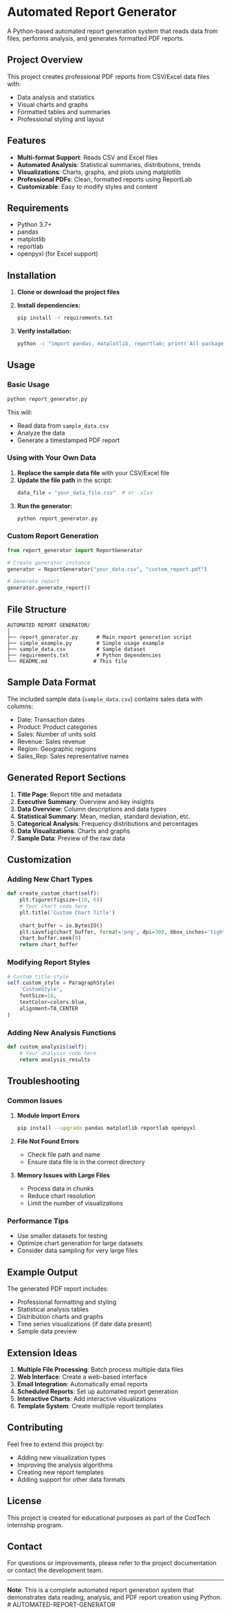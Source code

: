 # Automated Report Generator

A Python-based automated report generation system that reads data from files, performs analysis, and generates formatted PDF reports.

## Project Overview

This project creates professional PDF reports from CSV/Excel data files with:
- Data analysis and statistics
- Visual charts and graphs
- Formatted tables and summaries
- Professional styling and layout

## Features

- **Multi-format Support**: Reads CSV and Excel files
- **Automated Analysis**: Statistical summaries, distributions, trends
- **Visualizations**: Charts, graphs, and plots using matplotlib
- **Professional PDFs**: Clean, formatted reports using ReportLab
- **Customizable**: Easy to modify styles and content

## Requirements

- Python 3.7+
- pandas
- matplotlib
- reportlab
- openpyxl (for Excel support)

## Installation

1. **Clone or download the project files**

2. **Install dependencies:**
   ```bash
   pip install -r requirements.txt
   ```

3. **Verify installation:**
   ```bash
   python -c "import pandas, matplotlib, reportlab; print('All packages installed successfully!')"
   ```

## Usage

### Basic Usage

```bash
python report_generator.py
```

This will:
- Read data from `sample_data.csv`
- Analyze the data
- Generate a timestamped PDF report

### Using with Your Own Data

1. **Replace the sample data file** with your CSV/Excel file
2. **Update the file path** in the script:
   ```python
   data_file = "your_data_file.csv"  # or .xlsx
   ```
3. **Run the generator:**
   ```bash
   python report_generator.py
   ```

### Custom Report Generation

```python
from report_generator import ReportGenerator

# Create generator instance
generator = ReportGenerator("your_data.csv", "custom_report.pdf")

# Generate report
generator.generate_report()
```

## File Structure

```
AUTOMATED REPORT GENERATOR/
│
├── report_generator.py      # Main report generation script
├── simple_example.py        # Simple usage example
├── sample_data.csv          # Sample dataset
├── requirements.txt         # Python dependencies
└── README.md               # This file
```

## Sample Data Format

The included sample data (`sample_data.csv`) contains sales data with columns:
- Date: Transaction dates
- Product: Product categories
- Sales: Number of units sold
- Revenue: Sales revenue
- Region: Geographic regions
- Sales_Rep: Sales representative names

## Generated Report Sections

1. **Title Page**: Report title and metadata
2. **Executive Summary**: Overview and key insights
3. **Data Overview**: Column descriptions and data types
4. **Statistical Summary**: Mean, median, standard deviation, etc.
5. **Categorical Analysis**: Frequency distributions and percentages
6. **Data Visualizations**: Charts and graphs
7. **Sample Data**: Preview of the raw data

## Customization

### Adding New Chart Types

```python
def create_custom_chart(self):
    plt.figure(figsize=(10, 6))
    # Your chart code here
    plt.title('Custom Chart Title')
    
    chart_buffer = io.BytesIO()
    plt.savefig(chart_buffer, format='png', dpi=300, bbox_inches='tight')
    chart_buffer.seek(0)
    return chart_buffer
```

### Modifying Report Styles

```python
# Custom title style
self.custom_style = ParagraphStyle(
    'CustomStyle',
    fontSize=18,
    textColor=colors.blue,
    alignment=TA_CENTER
)
```

### Adding New Analysis Functions

```python
def custom_analysis(self):
    # Your analysis code here
    return analysis_results
```

## Troubleshooting

### Common Issues

1. **Module Import Errors**
   ```bash
   pip install --upgrade pandas matplotlib reportlab openpyxl
   ```

2. **File Not Found Errors**
   - Check file path and name
   - Ensure data file is in the correct directory

3. **Memory Issues with Large Files**
   - Process data in chunks
   - Reduce chart resolution
   - Limit the number of visualizations

### Performance Tips

- Use smaller datasets for testing
- Optimize chart generation for large datasets
- Consider data sampling for very large files

## Example Output

The generated PDF report includes:
- Professional formatting and styling
- Statistical analysis tables
- Distribution charts and graphs
- Time series visualizations (if date data present)
- Sample data preview

## Extension Ideas

1. **Multiple File Processing**: Batch process multiple data files
2. **Web Interface**: Create a web-based interface
3. **Email Integration**: Automatically email reports
4. **Scheduled Reports**: Set up automated report generation
5. **Interactive Charts**: Add interactive visualizations
6. **Template System**: Create multiple report templates

## Contributing

Feel free to extend this project by:
- Adding new visualization types
- Improving the analysis algorithms
- Creating new report templates
- Adding support for other data formats

## License

This project is created for educational purposes as part of the CodTech internship program.

## Contact

For questions or improvements, please refer to the project documentation or contact the development team.

---

**Note**: This is a complete automated report generation system that demonstrates data reading, analysis, and PDF report creation using Python.
#   A U T O M A T E D - R E P O R T - G E N E R A T O R  
 
